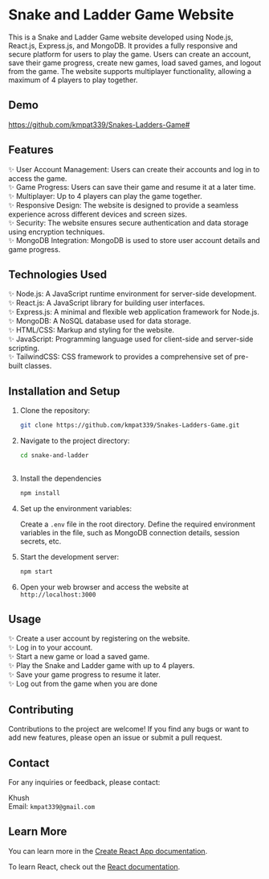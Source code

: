 
# Snake and Ladder Game Website

This is a Snake and Ladder Game website developed using Node.js, React.js, Express.js, and MongoDB. It provides a fully responsive and secure platform for users to play the game. Users can create an account, save their game progress, create new games, load saved games, and logout from the game. The website supports multiplayer functionality, allowing a maximum of 4 players to play together.

## Demo



https://github.com/kmpat339/Snakes-Ladders-Game#



## Features

✨ User Account Management: Users can create their accounts and log in to access the game. <br/>
✨ Game Progress: Users can save their game and resume it at a later time. <br/>
✨ Multiplayer: Up to 4 players can play the game together. <br/>
✨ Responsive Design: The website is designed to provide a seamless experience across different devices and screen sizes. <br/>
✨ Security: The website ensures secure authentication and data storage using encryption techniques. <br/>
✨ MongoDB Integration: MongoDB is used to store user account details and game progress. <br/>

## Technologies Used

✨ Node.js: A JavaScript runtime environment for server-side development. <br/>
✨ React.js: A JavaScript library for building user interfaces. <br/>
✨ Express.js: A minimal and flexible web application framework for Node.js. <br/>
✨ MongoDB: A NoSQL database used for data storage. <br/>
✨ HTML/CSS: Markup and styling for the website. <br/>
✨ JavaScript: Programming language used for client-side and server-side scripting. <br/>
✨ TailwindCSS:  CSS framework to provides a comprehensive set of pre-built classes.

## Installation and Setup

1. Clone the repository:

   ```bash
   git clone https://github.com/kmpat339/Snakes-Ladders-Game.git

2. Navigate to the project directory:

   ```bash
   cd snake-and-ladder
  
3. Install the dependencies

   ```bash
   npm install

4. Set up the environment variables:

   Create a `.env` file in the root directory.
   Define the required environment variables in the file, such as MongoDB connection details, session secrets, etc.

5. Start the development server:

   ```bash
   npm start

6. Open your web browser and access the website at `http://localhost:3000`

## Usage

✨ Create a user account by registering on the website. <br/>
✨ Log in to your account. <br/>
✨ Start a new game or load a saved game. <br/>
✨ Play the Snake and Ladder game with up to 4 players. <br/>
✨ Save your game progress to resume it later. <br/>
✨ Log out from the game when you are done <br/>

## Contributing

Contributions to the project are welcome! If you find any bugs or want to add new features, please open an issue or submit a pull request.

## Contact
For any inquiries or feedback, please contact:

Khush <br/>
Email: `kmpat339@gmail.com`

## Learn More
You can learn more in the [Create React App documentation](https://facebook.github.io/create-react-app/docs/getting-started).

To learn React, check out the [React documentation](https://reactjs.org/).
